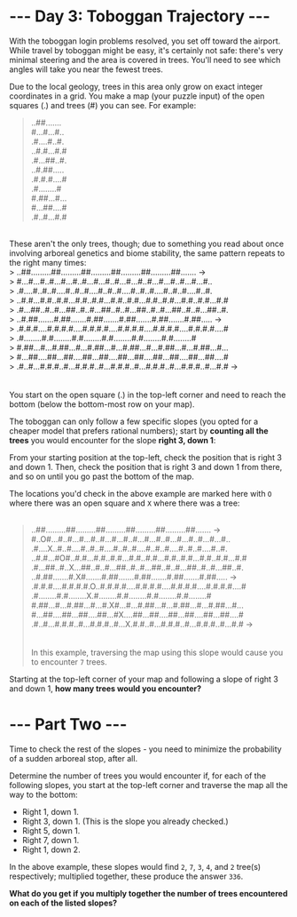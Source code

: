 # --- Day 3: Toboggan Trajectory ---

With the toboggan login problems resolved, you set off toward the airport. While travel by toboggan might be easy, it's certainly not safe: there's very minimal steering and the area is covered in trees. You'll need to see which angles will take you near the fewest trees.

Due to the local geology, trees in this area only grow on exact integer coordinates in a grid. You make a map (your puzzle input) of the open squares (.) and trees (#) you can see. For example:
> ..##.......<br>
> #...#...#..<br>
> .#....#..#.<br>
> ..#.#...#.#<br>
> .#...##..#.<br>
> ..#.##.....<br>
> .#.#.#....#<br>
> .#........#<br>
> #.##...#...<br>
> #...##....#<br>
> .#..#...#.#<br>
<br>
These aren't the only trees, though; due to something you read about once involving arboreal genetics and biome stability, the same pattern repeats to the right many times:<br>
> ..##.........##.........##.........##.........##.........##.......  →<br>
> #...#...#..#...#...#..#...#...#..#...#...#..#...#...#..#...#...#..<br>
> .#....#..#..#....#..#..#....#..#..#....#..#..#....#..#..#....#..#.<br>
> ..#.#...#.#..#.#...#.#..#.#...#.#..#.#...#.#..#.#...#.#..#.#...#.#<br>
> .#...##..#..#...##..#..#...##..#..#...##..#..#...##..#..#...##..#.<br>
> ..#.##.......#.##.......#.##.......#.##.......#.##.......#.##.....  →<br>
> .#.#.#....#.#.#.#....#.#.#.#....#.#.#.#....#.#.#.#....#.#.#.#....#<br>
> .#........#.#........#.#........#.#........#.#........#.#........#<br>
> #.##...#...#.##...#...#.##...#...#.##...#...#.##...#...#.##...#...<br>
> #...##....##...##....##...##....##...##....##...##....##...##....#<br>
> .#..#...#.#.#..#...#.#.#..#...#.#.#..#...#.#.#..#...#.#.#..#...#.#  →<br>
<br><br>
You start on the open square (.) in the top-left corner and need to reach the bottom (below the bottom-most row on your map).

The toboggan can only follow a few specific slopes (you opted for a cheaper model that prefers rational numbers); start by **counting all the trees** you would encounter for the slope **right 3, down 1**:

From your starting position at the top-left, check the position that is right 3 and down 1. Then, check the position that is right 3 and down 1 from there, and so on until you go past the bottom of the map.

The locations you'd check in the above example are marked here with `O` where there was an open square and `X` where there was a tree:<br><br>

> ..##.........##.........##.........##.........##.........##....... →<br>
> #..O#...#..#...#...#..#...#...#..#...#...#..#...#...#..#...#...#..<br>
> .#....X..#..#....#..#..#....#..#..#....#..#..#....#..#..#....#..#.<br>
> ..#.#...#O#..#.#...#.#..#.#...#.#..#.#...#.#..#.#...#.#..#.#...#.#<br>
> .#...##..#..X...##..#..#...##..#..#...##..#..#...##..#..#...##..#.<br>
> ..#.##.......#.X#.......#.##.......#.##.......#.##.......#.##..... →<br>
> .#.#.#....#.#.#.#.O..#.#.#.#....#.#.#.#....#.#.#.#....#.#.#.#....#<br>
> .#........#.#........X.#........#.#........#.#........#.#........#<br>
> #.##...#...#.##...#...#.X#...#...#.##...#...#.##...#...#.##...#...<br>
> #...##....##...##....##...#X....##...##....##...##....##...##....#<br>
> .#..#...#.#.#..#...#.#.#..#...X.#.#..#...#.#.#..#...#.#.#..#...#.# →<br>
<br><br>
In this example, traversing the map using this slope would cause you to encounter `7` trees.

Starting at the top-left corner of your map and following a slope of right 3 and down 1, **how many trees would you encounter?**

# --- Part Two ---

Time to check the rest of the slopes - you need to minimize the probability of a sudden arboreal stop, after all.

Determine the number of trees you would encounter if, for each of the following slopes, you start at the top-left corner and traverse the map all the way to the bottom:

- Right 1, down 1.
- Right 3, down 1. (This is the slope you already checked.)
- Right 5, down 1.
- Right 7, down 1.
- Right 1, down 2.

In the above example, these slopes would find `2`, `7`, `3`, `4`, and `2` tree(s) respectively; multiplied together, these produce the answer `336`.

**What do you get if you multiply together the number of trees encountered on each of the listed slopes?**
